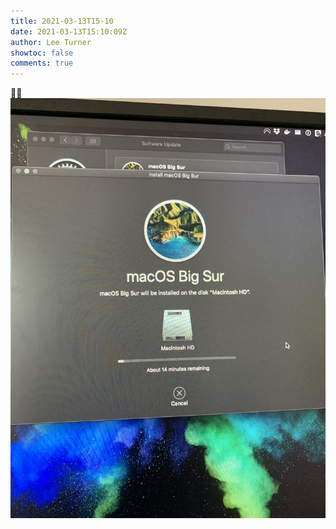 ```yaml
---
title: 2021-03-13T15-10
date: 2021-03-13T15:10:09Z
author: Lee Turner
showtoc: false
comments: true
---
```


🙏🏻 ![](/img/x//1370754057246236677-EwXlhxGXEAcGbPv.jpg)

